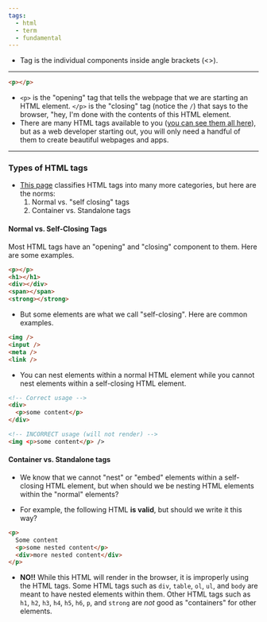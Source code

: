 ```yaml
---
tags:
  - html
  - term
  - fundamental
---
```


- Tag is the individual components inside angle brackets (<>).

---

```html
<p></p>
```

- `<p>` is the "opening" tag that tells the webpage that we are starting an HTML element. `</p>` is the "closing" tag (notice the `/`) that says to the browser, "hey, I'm done with the contents of this HTML element.
- There are many HTML tags available to you ([you can see them all here](https://developer.mozilla.org/en-US/docs/Web/HTML/Element)), but as a web developer starting out, you will only need a handful of them to create beautiful webpages and apps.

---

### Types of HTML tags

- [This page](https://developer.mozilla.org/en-US/docs/Web/HTML/Element) classifies HTML tags into many more categories, but here are the norms:
	1. Normal vs. "self closing" tags
	2. Container vs. Standalone tags

#### Normal vs. Self-Closing Tags

Most HTML tags have an "opening" and "closing" component to them. Here are some examples.

```html
<p></p>
<h1></h1>
<div></div>
<span></span>
<strong></strong>
```

- But some elements are what we call "self-closing". Here are common examples.

```html
<img />
<input />
<meta />
<link />
```

- You can nest elements within a normal HTML element while you cannot nest elements within a self-closing HTML element.

```html
<!-- Correct usage -->
<div>
  <p>some content</p>
</div>

<!-- INCORRECT usage (will not render) -->
<img <p>some content</p> />
```

#### Container vs. Standalone tags

- We know that we cannot "nest" or "embed" elements within a self-closing HTML element, but when should we be nesting HTML elements within the "normal" elements?

- For example, the following HTML **is valid**, but should we write it this way?

```html
<p>
  Some content
  <p>some nested content</p>
  <div>more nested content</div>
</p>
```

- **NO!!** While this HTML will render in the browser, it is improperly using the HTML tags. Some HTML tags such as `div`, `table`, `ol`, `ul`, and `body` are meant to have nested elements within them. Other HTML tags such as `h1`, `h2`, `h3`, `h4`, `h5`, `h6`, `p`, and `strong` are _not_ good as "containers" for other elements.